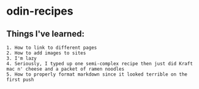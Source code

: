 # odin-recipes
## Things I've learned:
    1. How to link to different pages
    2. How to add images to sites
    3. I'm lazy
    4. Seriously, I typed up one semi-complex recipe then just did Kraft mac n' cheese and a packet of ramen noodles
    5. How to properly format markdown since it looked terrible on the first push